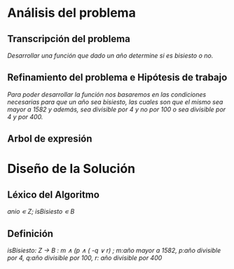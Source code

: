 # Análisis del problema

## Transcripción del problema
*Desarrollar una función que dado un año determine si es bisiesto o no.*

## Refinamiento del problema e Hipótesis de trabajo

*Para poder desarrollar la función nos basaremos en las condiciones necesarias para que un año sea bisiesto, las cuales son que el mismo sea mayor a 1582 y además, sea divisible por 4 y no por 100 o sea divisible por 4 y por 400.*

## Arbol de expresión


# Diseño de la Solución
## Léxico del Algoritmo
*anio ∊ Z; isBisiesto ∊ B*

## Definición
*isBisiesto: Z -> B : m ∧ (p ∧ ( -q ∨ r) ; m:año mayor a 1582, p:año divisible por 4, q:año divisible por 100, r: año divisible por 400*
